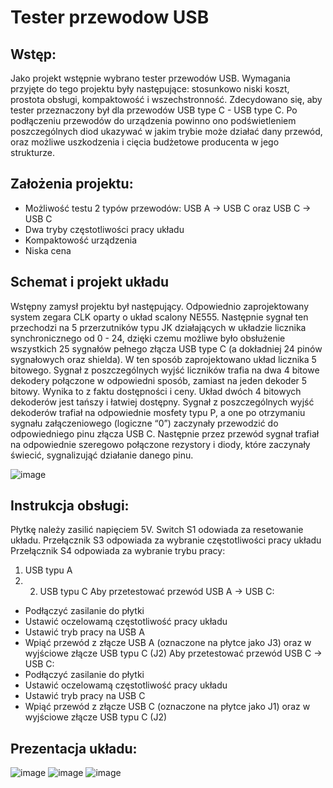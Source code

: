# Tester przewodow USB
## Wstęp:
Jako projekt wstępnie wybrano tester przewodów USB. Wymagania przyjęte do tego projektu były następujące: stosunkowo niski koszt, prostota obsługi, kompaktowość i wszechstronność. Zdecydowano się, aby tester przeznaczony był dla przewodów USB type C - USB type C. Po podłączeniu przewodów do urządzenia  powinno ono podświetleniem poszczególnych diod ukazywać w jakim trybie może działać dany przewód, oraz możliwe uszkodzenia i cięcia budżetowe producenta w jego strukturze. 

## Założenia projektu:
* Możliwość testu 2 typów przewodów: USB A -> USB C oraz USB C -> USB C
* Dwa tryby częstotliwości pracy układu
* Kompaktowość urządzenia
* Niska cena
  
## Schemat i projekt układu
Wstępny zamysł projektu był następujący. Odpowiednio zaprojektowany system zegara CLK oparty o układ scalony NE555. Następnie sygnał ten przechodzi na 5 przerzutników typu JK działających w układzie licznika synchronicznego od 0 - 24, dzięki czemu możliwe było obsłużenie wszystkich 25 sygnałów pełnego złącza USB type C (a dokładniej 24 pinów sygnałowych oraz shielda). W ten sposób zaprojektowano układ licznika 5 bitowego. Sygnał z poszczególnych wyjść liczników trafia na dwa 4 bitowe dekodery połączone w odpowiedni sposób, zamiast na jeden dekoder 5 bitowy. Wynika to z faktu dostępności i ceny. Układ dwóch 4 bitowych dekoderów jest tańszy i łatwiej dostępny. Sygnał z poszczególnych wyjść dekoderów trafiał na odpowiednie mosfety typu P, a one po otrzymaniu sygnału załączeniowego (logiczne “0”) zaczynały przewodzić do odpowiedniego pinu złącza USB C. Następnie przez przewód sygnał trafiał na odpowiednie szeregowo połączone rezystory i diody, które zaczynały świecić, sygnalizująć działanie danego pinu.

![image](https://github.com/Rocetex/Tester-przewodow-USB/assets/164247771/b01f14ee-7cf3-4f50-aa64-9a80114b79fa)


## Instrukcja obsługi:
Płytkę należy zasilić napięciem 5V. 
Switch S1 odowiada za resetowanie układu.
Przełącznik S3 odpowiada za wybranie częstotliwości pracy układu
Przełącznik S4 odpowiada za wybranie trybu pracy:
1) USB typu A
2) 2) USB typu C
Aby przetestować przewód USB A -> USB C:
- Podłączyć zasilanie do płytki
- Ustawić oczelowamą częstotliwość pracy układu
- Ustawić tryb pracy na USB A
- Wpiąć przewód z złącze USB A (oznaczone na płytce jako J3) oraz w wyjściowe złącze USB typu C (J2)
Aby przetestować przewód USB C -> USB C:
- Podłączyć zasilanie do płytki
- Ustawić oczelowamą częstotliwość pracy układu
- Ustawić tryb pracy na USB C
- Wpiąć przewód z złącze USB C (oznaczone na płytce jako J1) oraz w wyjściowe złącze USB typu C (J2)

## Prezentacja układu:
![image](https://github.com/Rocetex/Tester-przewodow-USB/assets/164247771/3bd79a89-00ae-4dd4-a149-51382da346e9)
![image](https://github.com/Rocetex/Tester-przewodow-USB/assets/164247771/ad754ebf-3826-4b5f-91ed-f801fcbd2afb)
![image](https://github.com/Rocetex/Tester-przewodow-USB/assets/164247771/d0cae84b-b4d1-4df5-bda9-ae3af1804183)


